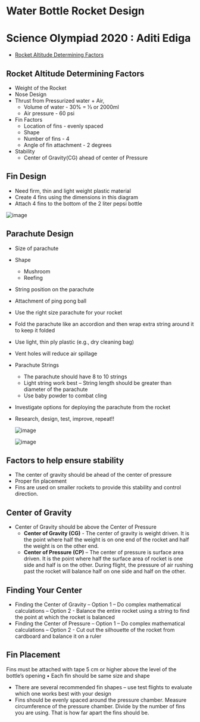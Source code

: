 # Water Bottle Rocket Design
# Science Olympiad 2020 : Aditi Ediga

- [Rocket Altitude Determining Factors](#Rocket-Altitude-Determining-Factors)

## Rocket Altitude Determining Factors
* Weight of the Rocket
* Nose Design
* Thrust from Pressurized water + Air, 
   * Volume of water - 30% = ⅓ or 2000ml
   * Air pressure - 60 psi
* Fin Factors  
   * Location of fins - evenly spaced
   * Shape
   * Number of fins - 4
   * Angle of fin attachment - 2 degrees
* Stability
   * Center of Gravity(CG) ahead of center of Pressure
 
## Fin Design
* Need firm, thin and light weight plastic material
* Create 4 fins using the dimensions in this diagram
* Attach 4 fins to the bottom of the 2 liter pepsi bottle

![image](https://github.com/asediga/water-bottle-rocket/assets/92961504/ad84778d-56ca-442f-9897-bf7a9a85260c)

## Parachute Design
* Size of parachute
* Shape
  * Mushroom
  * Reefing
* String position  on the parachute
* Attachment of ping pong ball
* Use the right size parachute for your rocket
* Fold the parachute like an accordion and then wrap extra string around it to keep it folded
* Use light, thin ply plastic (e.g., dry cleaning bag)
* Vent holes will reduce air spillage
* Parachute Strings
  * The parachute should have 8 to 10 strings
  * Light string work best – String length should be greater than diameter of the parachute
  * Use baby powder to combat cling
* Investigate options for deploying the parachute from the rocket
* Research, design, test, improve, repeat!!


  ![image](https://github.com/asediga/water-bottle-rocket/assets/92961504/65855b9c-b9c6-49b9-b62e-bd30fb9e9ea9)

  ![image](https://github.com/asediga/water-bottle-rocket/assets/92961504/c4dea931-d7ad-4dc1-ad49-5ee2bb05a802)

## Factors to help ensure stability 
* The center of gravity should be ahead of the center of pressure 
* Proper fin placement
* Fins are used on smaller rockets to provide this stability and control direction.

## Center of Gravity
* Center of Gravity should be above the Center of Pressure 
  * **Center of Gravity (CG)** - The center of gravity is weight driven. It is the point where half the weight is on one end of the rocket and half the weight is on the other end.
  * **Center of Pressure (CP)** – The center of pressure is surface area driven. It is the point where half the surface area of rocket is one side and half is on the other. During flight, the pressure of air rushing past the rocket will balance half on one side and half on the other.

## Finding Your Center
* Finding the Center of Gravity 
  – Option 1 – Do complex mathematical calculations 
  – Option 2 - Balance the entire rocket using a string to find the point at which the rocket is balanced 
* Finding the Center of Pressure 
  – Option 1 – Do complex mathematical calculations 
  – Option 2 - Cut out the silhouette of the rocket from cardboard and balance it on a ruler

## Fin Placement
Fins must be attached with tape 5 cm or higher above the level of the bottle’s opening • Each fin should be same size and shape 
- There are several recommended fin shapes 
– use test flights to evaluate which one works best with your design 
- Fins should be evenly spaced around the pressure chamber. Measure circumference of the pressure chamber. Divide by the number of fins you are using. That is how far apart the fins should be.




